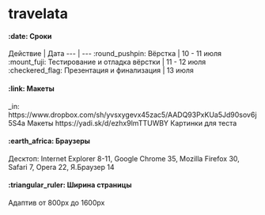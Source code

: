 travelata
=========
<h4>:date: Сроки</h4>
Действие | Дата
--- | ---
:round_pushpin: Вёрстка | 10 - 11 июля<br />
:mount_fuji: Тестирование и отладка вёрстки | 11 - 12 июля<br />
:checkered_flag: Презентация и финализация | 13 июля

<h4>:link: Макеты</h4> 
_in:  https://www.dropbox.com/sh/yvsxygevx45zac5/AADQ93PxKUa5Jd90sov6j5S4a Макеты
https://yadi.sk/d/ezhx9lmTTUWBY Картинки для теста

<h4>:earth_africa: Браузеры</h4>
Десктоп: Internet Explorer 8-11, Google Chrome 35, Mozilla Firefox 30, Safari 7, Opera 22, Я.Браузер 14 <br />

<h4>:triangular_ruler: Ширина страницы</h4>
Адаптив от 800px до 1600px

